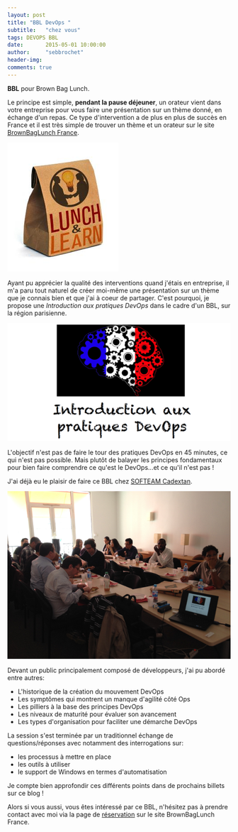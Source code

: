 ```yaml
---
layout: post
title: "BBL DevOps "
subtitle:   "chez vous"
tags: DEVOPS BBL
date:       2015-05-01 10:00:00
author:     "sebbrochet"
header-img: 
comments: true
---
```


**BBL** pour Brown Bag Lunch.  

Le principe est simple, **pendant la pause déjeuner**, un orateur vient dans votre entreprise pour vous faire une présentation sur un thème donné, en échange d'un repas.
Ce type d'intervention a de plus en plus de succès en France et il est très simple de trouver un thème et un orateur sur le site [BrownBagLunch France](http://www.brownbaglunch.fr/).

![brownbaglunch](/img/2015/lunch_and_learn.jpg)

Ayant pu apprécier la qualité des interventions quand j'étais en entreprise, il m'a paru tout naturel de créer moi-même une présentation sur un thème que je connais bien et que j'ai à coeur de partager.
C'est pourquoi, je propose une *Introduction aux pratiques DevOps* dans le cadre d'un BBL, sur la région parisienne.

![introduction aux pratiques devops](/img/2015/introduction_aux_pratiques_devops.png)

L'objectif n'est pas de faire le tour des pratiques DevOps en 45 minutes, ce qui n'est pas possible.
Mais plutôt de balayer les principes fondamentaux pour bien faire comprendre ce qu'est le DevOps...et ce qu'il n'est pas !

J'ai déjà eu le plaisir de faire ce BBL chez [SOFTEAM Cadextan](http://www.softeam.fr/).  

![BBL chez SOFTEAM Cadextan](/img/2015/bbl_softeam_cadextan.png)

Devant un public principalement composé de développeurs, j'ai pu abordé entre autres:

* L'historique de la création du mouvement DevOps
* Les symptômes qui montrent un manque d'agilité côté Ops
* Les pilliers à la base des principes DevOps
* Les niveaux de maturité pour évaluer son avancement
* Les types d'organisation pour faciliter une démarche DevOps

La session s'est terminée par un traditionnel échange de questions/réponses avec notamment des interrogations sur:

* les processus à mettre en place
* les outils à utiliser
* le support de Windows en termes d'automatisation

Je compte bien approfondir ces différents points dans de prochains billets sur ce blog !

Alors si vous aussi, vous êtes intéressé par ce BBL, n'hésitez pas à prendre contact avec moi via la page de [réservation](http://www.brownbaglunch.fr/baggers.html#Sébastien_Brochet_Paris) sur le site BrownBagLunch France.